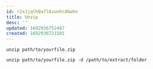 ```yaml
---
id: r2x1jqlh0a7l8zunhr4bwhn
title: Unzip
desc: ''
updated: 1692936752467
created: 1692936721501
---
```


```shell
unzip path/to/yourfile.zip
```

```shell
unzip path/to/yourfile.zip -d /path/to/extract/folder
```
